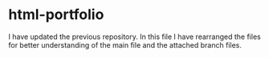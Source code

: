 # html-portfolio
I have updated the previous repository. In this file I have rearranged the files for better understanding of the main file and the attached branch files.
